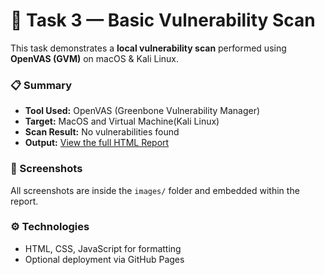 # 🧩 Task 3 — Basic Vulnerability Scan

This task demonstrates a **local vulnerability scan** performed using **OpenVAS (GVM)** on macOS & Kali Linux.

### 📋 Summary
- **Tool Used:** OpenVAS (Greenbone Vulnerability Manager)
- **Target:** MacOS and Virtual Machine(Kali Linux)
- **Scan Result:** No vulnerabilities found
- **Output:** [View the full HTML Report](./Task-3.html)

### 📸 Screenshots
All screenshots are inside the `images/` folder and embedded within the report.

### ⚙️ Technologies
- HTML, CSS, JavaScript for formatting
- Optional deployment via GitHub Pages
